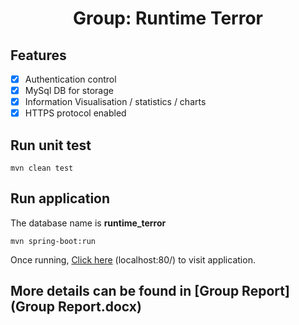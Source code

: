 <h1 style="text-align: center">Group: Runtime Terror</h1>



## Features

- [X] Authentication control
- [X] MySql DB for storage
- [X] Information Visualisation / statistics / charts
- [X] HTTPS protocol enabled

## Run unit test
````
mvn clean test
````

## Run application
The database name is <b>runtime_terror</b>
````
mvn spring-boot:run
````
Once running, [Click here](http://localhost/) (localhost:80/) to visit application.

## More details can be found in [Group Report](Group Report.docx)